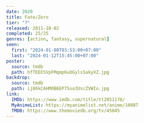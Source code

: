```yaml
---
date: 2020
title: Fate/Zero
tier: "?"
released: 2011-10-02
completed: 25/25
genres: [action, fantasy, supernatural]
seen:
  first: "2024-01-08T03:53:00+07:00"
  last: "2024-01-12T15:45:00+07:00"
poster:
  source: tmdb
  path: hfTEDISVpFMqmp6uOGylsSakyXZ.jpg
backdrop:
  source: tmdb
  path: ij86kCAHM0B6EP75so3UscZVWIo.jpg
link:
  IMDb: https://www.imdb.com/title/tt2051178/
  MyAnimeList: https://myanimelist.net/anime/10087
  TMDB: https://www.themoviedb.org/tv/45845
---
```

